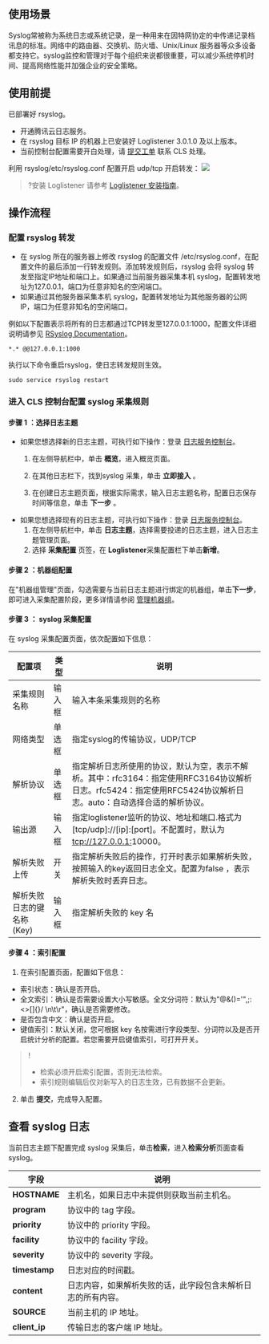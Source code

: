 

## 使用场景

Syslog常被称为系统日志或系统记录，是一种用来在因特网协定的中传递记录档讯息的标准。网络中的路由器、交换机、防火墙、Unix/Linux 服务器等众多设备都支持它。syslog监控和管理对于每个组织来说都很重要，可以减少系统停机时间、提高网络性能并加强企业的安全策略。

## 使用前提

已部署好 rsyslog。
- 开通腾讯云日志服务。
- 在 rsyslog 目标 IP 的机器上已安装好 Loglistener 3.0.1.0 及以上版本。
- 当前控制台配置需要开白处理，请 [提交工单](https://console.cloud.tencent.com/workorder/category) 联系 CLS 处理。

利用 rsyslog/etc/rsyslog.conf 配置开启 udp/tcp 开启转发：
![](https://qcloudimg.tencent-cloud.cn/raw/2dad44a1d89d9b0aabbb89ebd339805b.png)

>?安装 Loglistener 请参考 [Loglistener 安装指南](https://cloud.tencent.com/document/product/614/17414)。

## 操作流程


### 配置 rsyslog 转发
- 在 syslog 所在的服务器上修改 rsyslog 的配置文件 /etc/rsyslog.conf，在配置文件的最后添加一行转发规则。添加转发规则后，rsyslog 会将 syslog 转发至指定IP地址和端口上。如果通过当前服务器采集本机 syslog，配置转发地址为127.0.0.1，端口为任意非知名的空闲端口。
- 如果通过其他服务器采集本机 syslog，配置转发地址为其他服务器的公网 IP，端口为任意非知名的空闲端口。

例如以下配置表示将所有的日志都通过TCP转发至127.0.0.1:1000，配置文件详细说明请参见 [RSyslog Documentation](https://www.rsyslog.com/doc/v8-stable/configuration/index.html)。

```
*.* @@127.0.0.1:1000
```

执行以下命令重启rsyslog，使日志转发规则生效。
```
sudo service rsyslog restart
```

### 进入 CLS 控制台配置 syslog 采集规则

#### **步骤** 1 **：选择日志主题**
- 如果您想选择新的日志主题，可执行如下操作：登录 [日志服务控制台](https://console.cloud.tencent.com/cls)。
	1. 在左侧导航栏中，单击 **概览**，进入概览页面。
	2. 在其他日志栏下，找到syslog 采集，单击 **立即接入** 。

	3. 在创建日志主题页面，根据实际需求，输入日志主题名称，配置日志保存时间等信息，单击 **下一步** 。
- 如果您想选择现有的日志主题，可执行如下操作：登录 [日志服务控制台](https://console.cloud.tencent.com/cls)。
  1. 在左侧导航栏中，单击 **日志主题**，选择需要投递的日志主题，进入日志主题管理页面。
  2. 选择 **采集配置** 页签，在 **Loglistener**采集配置栏下单击**新增**。


#### **步骤** 2 **：机器组配置**

在"机器组管理"页面，勾选需要与当前日志主题进行绑定的机器组，单击**下一步**，即可进入采集配置阶段，更多详情请参阅 [管理机器组](https://cloud.tencent.com/document/product/614/17412)。


#### **步骤** 3 **：** syslog **采集配置**

在 syslog 采集配置页面，依次配置如下信息：

| **配置项** | **类型** | **说明** |
| --- | --- | --- |
| 采集规则名称 | 输入框 | 输入本条采集规则的名称 |
| 网络类型 | 单选框 | 指定syslog的传输协议，UDP/TCP |
| 解析协议 | 单选框 | 指定解析日志所使用的协议，默认为空，表示不解析。其中：rfc3164：指定使用RFC3164协议解析日志。rfc5424：指定使用RFC5424协议解析日志。auto：自动选择合适的解析协议。 |
| 输出源 | 输入框 | 指定loglistener监听的协议、地址和端口.格式为[tcp/udp]://[ip]:[port]。不配置时，默认为[tcp://127.0.0.1:](http://tcp://127.0.0.1:9999)10000。 |
| 解析失败上传 | 开关 | 指定解析失败后的操作，打开时表示如果解析失败，按照输入的key返回日志全文。配置为false ，表示解析失败时丢弃日志。 |
| 解析失败日志的键名称(Key) | 输入框 | 指定解析失败的 key 名 |



#### **步骤** 4 **：索引配置**

1. 在索引配置页面，配置如下信息：

 - 索引状态：确认是否开启。
 - 全文索引：确认是否需要设置大小写敏感。全文分词符：默认为"@&()='",;:\<\>[]{}/ \n\t\r"，确认是否需要修改。
 - 是否包含中文：确认是否开启。
 - 键值索引：默认关闭，您可根据 key 名按需进行字段类型、分词符以及是否开启统计分析的配置。若您需要开启键值索引，可打开开关。
>!
>- 检索必须开启索引配置，否则无法检索。
>- 索引规则编辑后仅对新写入的日志生效，已有数据不会更新。

2. 单击 **提交**，完成导入配置。

## 查看 syslog 日志
当前日志主题下配置完成 syslog 采集后，单击**检索**，进入**检索分析**页面查看 syslog。

| **字段** | **说明** |
| --- | --- |
| **HOSTNAME** | 主机名，如果日志中未提供则获取当前主机名。 |
| **program** | 协议中的 tag 字段。 |
| **priority** | 协议中的 priority 字段。 |
| **facility** | 协议中的 facility 字段。 |
| **severity** | 协议中的 severity 字段。 |
| **timestamp** | 日志对应的时间戳。 |
| **content** | 日志内容，如果解析失败的话，此字段包含未解析日志的所有内容。 |
| **SOURCE** | 当前主机的 IP 地址。 |
| **client\_ip** | 传输日志的客户端 IP 地址。 |
